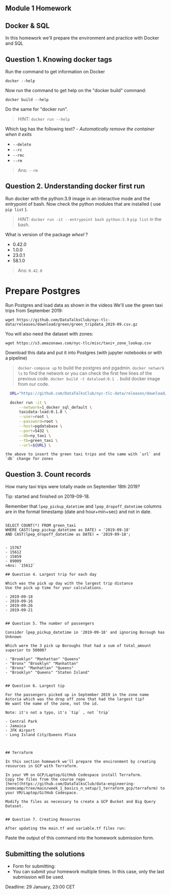 ## Module 1 Homework

## Docker & SQL

In this homework we'll prepare the environment 
and practice with Docker and SQL


## Question 1. Knowing docker tags

Run the command to get information on Docker 

```docker --help```

Now run the command to get help on the "docker build" command:

```docker build --help```

Do the same for "docker run".
>HINT: ```docker run --help```

Which tag has the following text? - *Automatically remove the container when it exits* 

- `--delete`
- `--rc`
- `--rmc`
- `--rm`

>Ans: `--rm` 

## Question 2. Understanding docker first run 

Run docker with the python:3.9 image in an interactive mode and the entrypoint of bash.
Now check the python modules that are installed ( use ```pip list``` ). 
>HINT: ```docker run -it --entrypoint bash python:3.9```
```pip list``` in the bash.

What is version of the package *wheel* ?

- 0.42.0
- 1.0.0
- 23.0.1
- 58.1.0
>Ans: `0.42.0`

# Prepare Postgres

Run Postgres and load data as shown in the videos
We'll use the green taxi trips from September 2019:

```wget https://github.com/DataTalksClub/nyc-tlc-data/releases/download/green/green_tripdata_2019-09.csv.gz```

You will also need the dataset with zones:

```wget https://s3.amazonaws.com/nyc-tlc/misc/taxi+_zone_lookup.csv```

Download this data and put it into Postgres (with jupyter notebooks or with a pipeline)

> `docker-compose up` to build the postgres and pgadmin. 
  `docker network ls` to find the network or you can check the first few lines of the previous code.
  `docker build -t dataload:0.1 .` build docker image from our code.
  
  ```bash
    URL="https://github.com/DataTalksClub/nyc-tlc-data/releases/download/green/green_tripdata_2019-09.csv.gz"

    docker run -it \
        --network=1_docker_sql_default \
        taxidata-load:0.1.0 \
        --user=root \
        --password=root \
        --host=pgdatabase \
        --port=5432 \
        --db=ny_taxi \
        --tb=green_taxi \
        --url=${URL} \
  ```
    the above to insert the green taxi trips and the same with `url` and `db` change for zones

## Question 3. Count records 

How many taxi trips were totally made on September 18th 2019?

Tip: started and finished on 2019-09-18. 

Remember that `lpep_pickup_datetime` and `lpep_dropoff_datetime` columns are in the format timestamp (date and hour+min+sec) and not in date.

> ```sql
    SELECT COUNT(*) FROM green_taxi 
    WHERE CAST(lpep_pickup_datetime as DATE) = '2019-09-18'
    AND CAST(lpep_dropoff_datetime as DATE) = '2019-09-18';
  ```

- 15767
- 15612
- 15859
- 89009
>Ans: `15612`

## Question 4. Largest trip for each day

Which was the pick up day with the largest trip distance
Use the pick up time for your calculations.

- 2019-09-18
- 2019-09-16
- 2019-09-26
- 2019-09-21


## Question 5. The number of passengers

Consider lpep_pickup_datetime in '2019-09-18' and ignoring Borough has Unknown

Which were the 3 pick up Boroughs that had a sum of total_amount superior to 50000?
 
- "Brooklyn" "Manhattan" "Queens"
- "Bronx" "Brooklyn" "Manhattan"
- "Bronx" "Manhattan" "Queens" 
- "Brooklyn" "Queens" "Staten Island"


## Question 6. Largest tip

For the passengers picked up in September 2019 in the zone name Astoria which was the drop off zone that had the largest tip?
We want the name of the zone, not the id.

Note: it's not a typo, it's `tip` , not `trip`

- Central Park
- Jamaica
- JFK Airport
- Long Island City/Queens Plaza



## Terraform

In this section homework we'll prepare the environment by creating resources in GCP with Terraform.

In your VM on GCP/Laptop/GitHub Codespace install Terraform. 
Copy the files from the course repo
[here](https://github.com/DataTalksClub/data-engineering-zoomcamp/tree/main/week_1_basics_n_setup/1_terraform_gcp/terraform) to your VM/Laptop/GitHub Codespace.

Modify the files as necessary to create a GCP Bucket and Big Query Dataset.


## Question 7. Creating Resources

After updating the main.tf and variable.tf files run:

```

Paste the output of this command into the homework submission form.


## Submitting the solutions

* Form for submitting: 
* You can submit your homework multiple times. In this case, only the last submission will be used. 

Deadline: 29 January, 23:00 CET